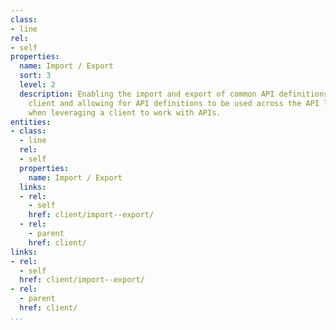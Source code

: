 ```yaml
---
class:
- line
rel:
- self
properties:
  name: Import / Export
  sort: 3
  level: 2
  description: Enabling the import and export of common API definitions into an API
    client and allowing for API definitions to be used across the API lifecycle, and
    when leveraging a client to work with APIs.
entities:
- class:
  - line
  rel:
  - self
  properties:
    name: Import / Export
  links:
  - rel:
    - self
    href: client/import--export/
  - rel:
    - parent
    href: client/
links:
- rel:
  - self
  href: client/import--export/
- rel:
  - parent
  href: client/
...
```

